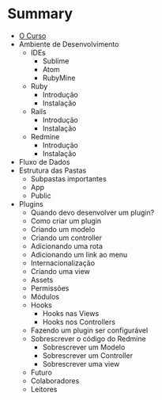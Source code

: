 # Summary
* [O Curso](chapters/o_curso.md)
* Ambiente de Desenvolvimento
   * IDEs
       * Sublime
       * Atom
       * RubyMine
   * Ruby
       * Introdução
       * Instalação
   * Rails
       * Introdução
       * Instalação
   * Redmine
       * Introdução
       * Instalação
* Fluxo de Dados
* Estrutura das Pastas
   * Subpastas importantes
   * App
   * Public
* Plugins
   * Quando devo desenvolver um plugin?
   * Como criar um plugin
   * Criando um modelo
   * Criando um controller
   * Adicionando uma rota
   * Adicionando um link ao menu
   * Internacionalização
   * Criando uma view
   * Assets
   * Permissões
   * Módulos
   * Hooks
       * Hooks nas Views
       * Hooks nos Controllers
   * Fazendo um plugin ser configurável
   * Sobrescrever o código do Redmine
       * Sobrescrever um Modelo
       * Sobrescrever um Controller
       * Sobrescrever uma view
   * Futuro
   * Colaboradores
   * Leitores

